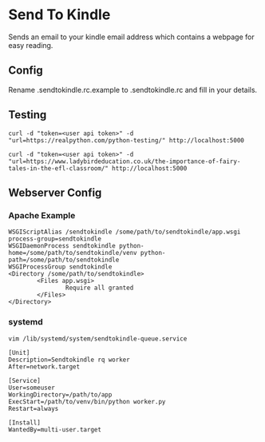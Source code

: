# Send To Kindle
Sends an email to your kindle email address which contains a webpage for easy reading.

## Config
Rename .sendtokindle.rc.example to .sendtokindle.rc and fill in your details.

## Testing
    curl -d "token=<user api token>" -d "url=https://realpython.com/python-testing/" http://localhost:5000
    
    curl -d "token=<user api token>" -d "url=https://www.ladybirdeducation.co.uk/the-importance-of-fairy-tales-in-the-efl-classroom/" http://localhost:5000

## Webserver Config
### Apache Example
    WSGIScriptAlias /sendtokindle /some/path/to/sendtokindle/app.wsgi process-group=sendtokindle
    WSGIDaemonProcess sendtokindle python-home=/some/path/to/sendtokindle/venv python-path=/some/path/to/sendtokindle
    WSGIProcessGroup sendtokindle
    <Directory /some/path/to/sendtokindle>
            <Files app.wsgi>
                    Require all granted
            </Files>
    </Directory>
    
 ### systemd
    vim /lib/systemd/system/sendtokindle-queue.service
 
    [Unit]
    Description=Sendtokindle rq worker
    After=network.target
    
    [Service]
    User=someuser
    WorkingDirectory=/path/to/app
    ExecStart=/path/to/venv/bin/python worker.py
    Restart=always
    
    [Install]
    WantedBy=multi-user.target

